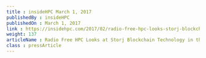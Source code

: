 ```yaml
---
title : insideHPC March 1, 2017
publishedBy : insideHPC
publishedOn : March 1, 2017
link : https://insidehpc.com/2017/02/radio-free-hpc-looks-storj-blockchain-technology-cloud/
weight: 137
articleName : Radio Free HPC Looks at Storj Blockchain Technology in the Cloud
class : pressArticle
---
```

